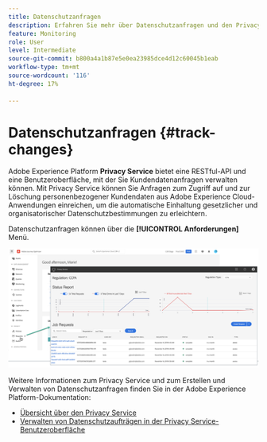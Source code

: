 ```yaml
---
title: Datenschutzanfragen
description: Erfahren Sie mehr über Datenschutzanfragen und den Privacy Service.
feature: Monitoring
role: User
level: Intermediate
source-git-commit: b800a4a1b87e5e0ea23985dce4d12c60045b1eab
workflow-type: tm+mt
source-wordcount: '116'
ht-degree: 17%

---
```


# Datenschutzanfragen {#track-changes}

Adobe Experience Platform **Privacy Service** bietet eine RESTful-API und eine Benutzeroberfläche, mit der Sie Kundendatenanfragen verwalten können. Mit Privacy Service können Sie Anfragen zum Zugriff auf und zur Löschung personenbezogener Kundendaten aus Adobe Experience Cloud-Anwendungen einreichen, um die automatische Einhaltung gesetzlicher und organisatorischer Datenschutzbestimmungen zu erleichtern.

Datenschutzanfragen können über die **[!UICONTROL Anforderungen]** Menü.

![](assets/requests.png)

Weitere Informationen zum Privacy Service und zum Erstellen und Verwalten von Datenschutzanfragen finden Sie in der Adobe Experience Platform-Dokumentation:

* [Übersicht über den Privacy Service](https://experienceleague.adobe.com/docs/experience-platform/privacy/home.html?lang=de)
* [Verwalten von Datenschutzaufträgen in der Privacy Service-Benutzeroberfläche](https://experienceleague.adobe.com/docs/experience-platform/privacy/ui/user-guide.html?lang=de)

